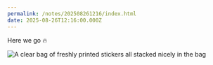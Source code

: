 ```yaml
---
permalink: /notes/202508261216/index.html
date: 2025-08-26T12:16:00.000Z
---
```


Here we go 🔥

![A clear bag of freshly printed stickers all stacked nicely in the bag](https://cdn.rknight.me/site/2025/sticker-delivery.jpg)